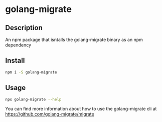 # golang-migrate

## Description

An npm package that isntalls the golang-migrate binary as an npm dependency

## Install

```bash
npm i -S golang-migrate
```

## Usage

```bash
npx golang-migrate --help
```

You can find more information about how to use the golang-migrate cli at https://github.com/golang-migrate/migrate
